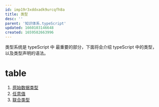 ```yaml
---
id: imp19r3xddxadk9urcqfh8a
title: 类型
desc: ''
parent: '知识体系.typeScript'
updated: 1660103146648
created: 1659582663996
---
```

类型系统是 typeScript 中 最重要的部分，下面将会介绍 typeScript 中的类型，以及类型声明的语法。

# table
1. [原始数据类型](知识体系.typeScript.类型.原始数据类型.md)
2. [任意值](知识体系.typeScript.类型.任意值.md)
3. [联合类型](知识体系.typeScript.类型.联合类型.md)

